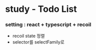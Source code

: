 # study - Todo List

### setting : react + typescript + recoil 
 - recoil state 정렬 
 - selector를 selectFamily로 
